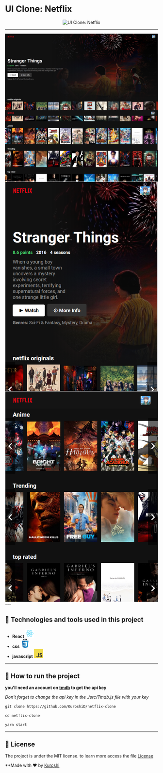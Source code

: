 # UI Clone: Netflix
<p align="center">
    <img src="https://i.imgur.com/NxZd0C5.png" alt="UI Clone: Netflix" title="UI Clone: Netflix">
</p>

---
<img align="left" src="https://github.com/KuroshiD/netflix-clone/blob/main/src/images/pc1.png">
<img align="left" src="https://github.com/KuroshiD/netflix-clone/blob/main/src/images/pc2.png">
<br />
<img align="left" src="https://github.com/KuroshiD/netflix-clone/blob/main/src/images/mobile1.png">
<img align="left" src="https://github.com/KuroshiD/netflix-clone/blob/main/src/images/mobile2.png">
---

## 🚀 Technologies and tools used in this project
- **React <img height="30" src="https://raw.githubusercontent.com/github/explore/80688e429a7d4ef2fca1e82350fe8e3517d3494d/topics/react/react.png" />**
- **css <img height="30" src="https://raw.githubusercontent.com/github/explore/80688e429a7d4ef2fca1e82350fe8e3517d3494d/topics/css/css.png" />**
- **javascript <img height="30" src="https://raw.githubusercontent.com/github/explore/80688e429a7d4ef2fca1e82350fe8e3517d3494d/topics/javascript/javascript.png" />**

---

## 🔧 How to run the project

**you'll need an account on <a href="https://www.themoviedb.org/">tmdb</a> to get the api key**

*Don't forget to change the api key in the ./src/Tmdb.js file with your key*

```
git clone https://github.com/KuroshiD/netflix-clone
```
```
cd netflix-clone
```

```
yarn start
```

---

## 📝 License
The project is under the MIT license. to learn more access the file [License](https://github.com/KuroshiD/netflix-clone/blob/main/LICENSE)

**Made with ❤️ by [Kuroshi](https://github.com/KuroshiD)
